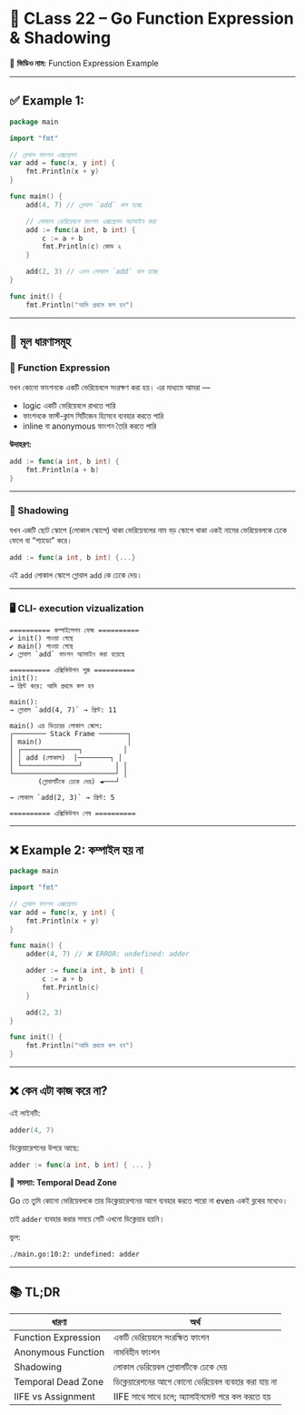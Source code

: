 # 📘 CLass 22 – Go Function Expression & Shadowing

🎥 **ভিডিও নাম:** Function Expression Example

---

## ✅ Example 1:  
```go
package main

import "fmt"

// গ্লোবাল ফাংশন এক্সপ্রেশন
var add = func(x, y int) {
    fmt.Println(x + y)
}

func main() {
    add(4, 7) // গ্লোবাল `add` কল হচ্ছে

    // লোকাল ভেরিয়েবলে ফাংশন এক্সপ্রেশন অ্যাসাইন করা
    add := func(a int, b int) {
        c := a + b
        fmt.Println(c) কোড ২
    }

    add(2, 3) // এখন লোকাল `add` কল হচ্ছে
}

func init() {
    fmt.Println("আমি প্রথমে কল হব")
```

---

## 🧠 মূল ধারণাসমূহ

### 🔧 Function Expression

যখন কোনো ফাংশনকে একটি ভেরিয়েবলে সংরক্ষণ করা হয়। এর মাধ্যমে আমরা —

- logic একটি ভেরিয়েবলে রাখতে পারি
- ফাংশনকে ফার্স্ট-ক্লাস সিটিজেন হিসেবে ব্যবহার করতে পারি
- inline বা anonymous ফাংশন তৈরি করতে পারি

**উদাহরণ:**

```go
add := func(a int, b int) {
    fmt.Println(a + b)
}
```

---

### 🧱 Shadowing

যখন একটি ছোট স্কোপে (লোকাল স্কোপে) থাকা ভেরিয়েবলের নাম বড় স্কোপে থাকা একই নামের ভেরিয়েবলকে ঢেকে ফেলে বা “শ্যাডো” করে।

```go
add := func(a int, b int) {...}
```

এই `add` লোকাল স্কোপে গ্লোবাল `add` কে ঢেকে দেয়।

---

### 🖥️  CLI-  execution vizualization

```
========== কম্পাইলেশন ফেজ ==========
✔ init() পাওয়া গেছে
✔ main() পাওয়া গেছে
✔ গ্লোবাল `add` ফাংশন অ্যাসাইন করা হয়েছে

========== এক্সিকিউশন শুরু ==========
init():
→ প্রিন্ট করে: আমি প্রথমে কল হব

main():
→ গ্লোবাল `add(4, 7)` → প্রিন্ট: 11

main() এর ভিতরের লোকাল স্কোপ:
┌──────── Stack Frame ───────┐
│ main()                     │
│ ┌──────────────┐          │
│ │ add (লোকাল)  │────────┐ │
│ └──────────────┘        │ │
└─────────────────────────┘ │
       (গ্লোবালটিকে ঢেকে দেয়) ◄───┘

→ লোকাল `add(2, 3)` → প্রিন্ট: 5

========== এক্সিকিউশন শেষ ==========
```

---

## ❌ Example  2: কম্পাইল হয় না

```go
package main

import "fmt"

// গ্লোবাল ফাংশন এক্সপ্রেশন
var add = func(x, y int) {
    fmt.Println(x + y)
}

func main() {
    adder(4, 7) // ❌ ERROR: undefined: adder

    adder := func(a int, b int) {
        c := a + b
        fmt.Println(c)
    }

    add(2, 3)
}

func init() {
    fmt.Println("আমি প্রথমে কল হব")
}
``` 

---

## ❌ কেন এটা কাজ করে না?

এই লাইনটি:

```go
adder(4, 7)
```

ডিক্লেয়ারেশনের উপরে আছে:

```go
adder := func(a int, b int) { ... }
```

🛑 **সমস্যা: Temporal Dead Zone**

Go তে তুমি কোনো ভেরিয়েবলকে তার ডিক্লেয়ারেশনের আগে ব্যবহার করতে পারো না even একই ব্লকের মধ্যেও।

তাই `adder` ব্যবহার করার সময়ে সেটি এখনো ডিক্লেয়ার হয়নি।

ভুল:  
```bash
./main.go:10:2: undefined: adder
```

---

## 📚 TL;DR

| ধারণা | অর্থ |
|-------|------|
| Function Expression | একটি ভেরিয়েবলে সংরক্ষিত ফাংশন |
| Anonymous Function | নামবিহীন ফাংশন |
| Shadowing | লোকাল ভেরিয়েবল গ্লোবালটিকে ঢেকে দেয় |
| Temporal Dead Zone | ডিক্লেয়ারেশনের আগে কোনো ভেরিয়েবল ব্যবহার করা যায় না |
| IIFE vs Assignment | IIFE সাথে সাথে চলে; অ্যাসাইনমেন্ট পরে কল করতে হয় |